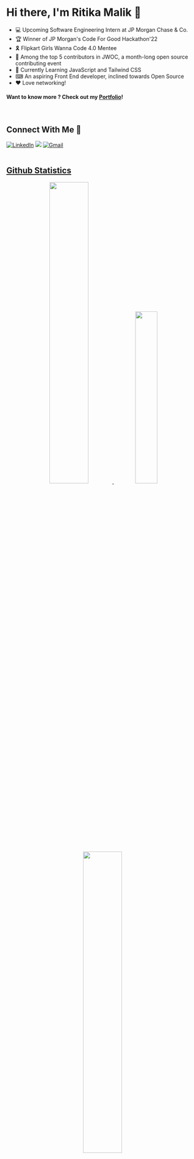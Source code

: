 # Hi there, I'm Ritika Malik 👋
* 💻 Upcoming Software Engineering Intern at JP Morgan Chase & Co.
* 🏆 Winner of JP Morgan's Code For Good Hackathon'22
* 🎗 Flipkart Girls Wanna Code 4.0 Mentee
* 🌟 Among the top 5 contributors in JWOC, a month-long open source contributing event
* 📝 Currently Learning JavaScript and Tailwind CSS
* ⌨ An aspiring Front End developer, inclined towards Open Source
* ❤  Love networking!

#### Want to know more ? Check out my [Portfolio](https://fluffy-cupcake-f1a396.netlify.app)!
<br>

## Connect With Me 🌟
<div>
<a  href="https://www.linkedin.com/in/ritika-malik-must/" target="_blank"><img alt="LinkedIn" src="https://img.shields.io/badge/linkedin%20-%230077B5.svg?&style=for-the-badge&logo=linkedin&logoColor=white" /></a>
<a href="https://twitter.com/ritikatwts" target="_blank"><img src="https://img.shields.io/badge/twitter-%2300acee.svg?&style=for-the-badge&logo=twitter&logoColor=white&alt=twitter" /></a>
<a href="mailto:ritikamalik100102@gmail.com"><img  alt="Gmail" src="https://img.shields.io/badge/Gmail-D14836?style=for-the-badge&logo=gmail&logoColor=white" />
</div>

<br>

## Github Statistics
<div align="center" >
<img width="45%" src="https://github-readme-stats.vercel.app/api?username=ritika728&show_icons=true&theme=algolia"> <img width="34%" src="https://github-readme-stats.vercel.app/api/top-langs/?username=ritika728&layout=compact&theme=algolia">
</div> 
<div align="center">
<img width="45%" src="https://github-readme-streak-stats.herokuapp.com/?user=ritika728&show_icons=true&theme=algolia"></div>
<br>
  




